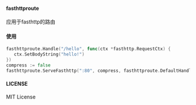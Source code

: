 #### fasthttproute
应用于fasthttp的路由

#### 使用
```go
fasthttproute.Handle("/hello", func(ctx *fasthttp.RequestCtx) {
   ctx.SetBodyString("hello!")
})
compress := false
fasthttproute.ServeFasthttp(":80", compress, fasthttproute.DefaultHandler)
```
#### LICENSE
MIT License